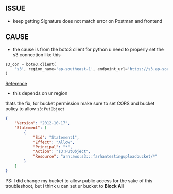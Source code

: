 ## ISSUE

- keep getting Signature does not match error on Postman and frontend

## CAUSE

- the cause is from the boto3 client for python u need to properly set the s3 connection like this

```python
s3_con = boto3.client(
    's3', region_name='ap-southeast-1', endpoint_url='https://s3.ap-southeast-1.amazonaws.com',
)
```
[Reference](https://github.com/boto/boto3/issues/1149)

- this depends on ur region 

thats the fix, for bucket permission make sure to set CORS and bucket policy to allow `s3:PutObject`

```json
{
    "Version": "2012-10-17",
    "Statement": [
        {
            "Sid": "Statement1",
            "Effect": "Allow",
            "Principal": "*",
            "Action": "s3:PutObject",
            "Resource": "arn:aws:s3:::farhantestinguploadbucket/*"
        }
    ]
}
```

PS: I did change my bucket to allow public access for the sake of this troubleshoot,
    but i think u can set ur bucket to **Block All**